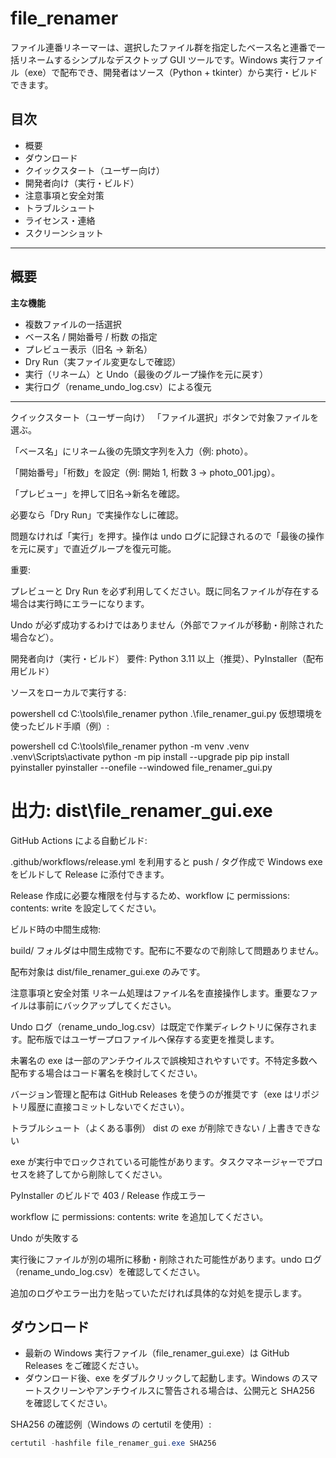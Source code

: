 # file_renamer

ファイル連番リネーマーは、選択したファイル群を指定したベース名と連番で一括リネームするシンプルなデスクトップ GUI ツールです。Windows 実行ファイル（exe）で配布でき、開発者はソース（Python + tkinter）から実行・ビルドできます。

## 目次
- 概要
- ダウンロード
- クイックスタート（ユーザー向け）
- 開発者向け（実行・ビルド）
- 注意事項と安全対策
- トラブルシュート
- ライセンス・連絡
- スクリーンショット

---

## 概要
**主な機能**
- 複数ファイルの一括選択
- ベース名 / 開始番号 / 桁数 の指定
- プレビュー表示（旧名 → 新名）
- Dry Run（実ファイル変更なしで確認）
- 実行（リネーム）と Undo（最後のグループ操作を元に戻す）
- 実行ログ（rename_undo_log.csv）による復元

---

クイックスタート（ユーザー向け）
「ファイル選択」ボタンで対象ファイルを選ぶ。

「ベース名」にリネーム後の先頭文字列を入力（例: photo）。

「開始番号」「桁数」を設定（例: 開始 1, 桁数 3 → photo_001.jpg）。

「プレビュー」を押して旧名→新名を確認。

必要なら「Dry Run」で実操作なしに確認。

問題なければ「実行」を押す。操作は undo ログに記録されるので「最後の操作を元に戻す」で直近グループを復元可能。

重要:

プレビューと Dry Run を必ず利用してください。既に同名ファイルが存在する場合は実行時にエラーになります。

Undo が必ず成功するわけではありません（外部でファイルが移動・削除された場合など）。

開発者向け（実行・ビルド）
要件: Python 3.11 以上（推奨）、PyInstaller（配布用ビルド）

ソースをローカルで実行する:

powershell
cd C:\tools\file_renamer
python .\file_renamer_gui.py
仮想環境を使ったビルド手順（例）:

powershell
cd C:\tools\file_renamer
python -m venv .venv
.venv\Scripts\activate
python -m pip install --upgrade pip
pip install pyinstaller
pyinstaller --onefile --windowed file_renamer_gui.py
# 出力: dist\file_renamer_gui.exe
GitHub Actions による自動ビルド:

.github/workflows/release.yml を利用すると push / タグ作成で Windows exe をビルドして Release に添付できます。

Release 作成に必要な権限を付与するため、workflow に permissions: contents: write を設定してください。

ビルド時の中間生成物:

build/ フォルダは中間生成物です。配布に不要なので削除して問題ありません。

配布対象は dist/file_renamer_gui.exe のみです。

注意事項と安全対策
リネーム処理はファイル名を直接操作します。重要なファイルは事前にバックアップしてください。

Undo ログ（rename_undo_log.csv）は既定で作業ディレクトリに保存されます。配布版ではユーザープロファイルへ保存する変更を推奨します。

未署名の exe は一部のアンチウイルスで誤検知されやすいです。不特定多数へ配布する場合はコード署名を検討してください。

バージョン管理と配布は GitHub Releases を使うのが推奨です（exe はリポジトリ履歴に直接コミットしないでください）。

トラブルシュート（よくある事例）
dist の exe が削除できない / 上書きできない

exe が実行中でロックされている可能性があります。タスクマネージャーでプロセスを終了してから削除してください。

PyInstaller のビルドで 403 / Release 作成エラー

workflow に permissions: contents: write を追加してください。

Undo が失敗する

実行後にファイルが別の場所に移動・削除された可能性があります。undo ログ（rename_undo_log.csv）を確認してください。

追加のログやエラー出力を貼っていただければ具体的な対処を提示します。

## ダウンロード
- 最新の Windows 実行ファイル（file_renamer_gui.exe）は GitHub Releases をご確認ください。  
- ダウンロード後、exe をダブルクリックして起動します。Windows のスマートスクリーンやアンチウイルスに警告される場合は、公開元と SHA256 を確認してください。

SHA256 の確認例（Windows の certutil を使用）:
```powershell
certutil -hashfile file_renamer_gui.exe SHA256
